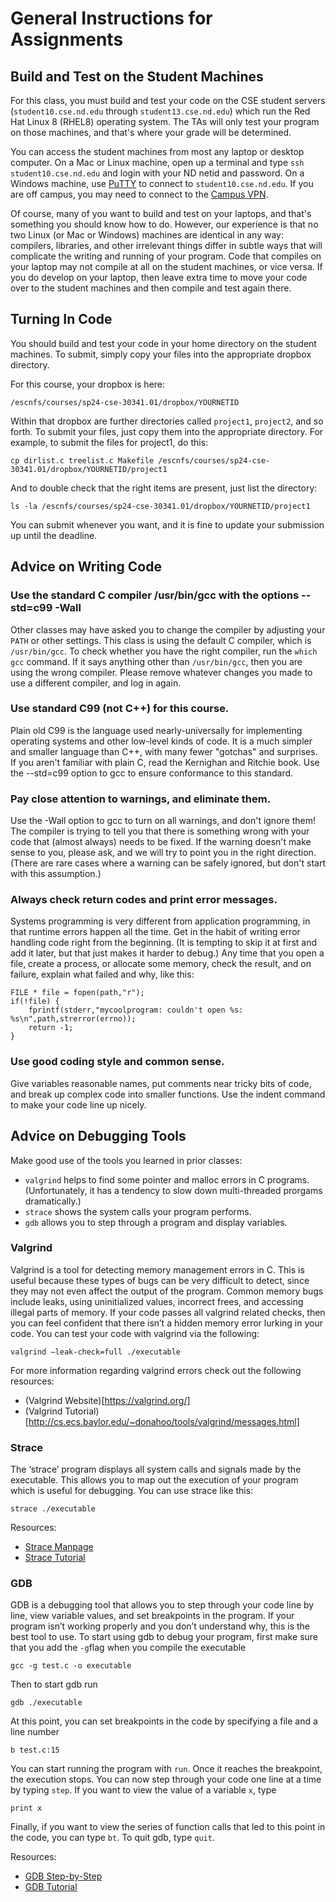 
# General Instructions for Assignments

## Build and Test on the Student Machines

For this class, you must build and test your code on the CSE student servers (`student10.cse.nd.edu` through `student13.cse.nd.edu`) which run the Red Hat Linux 8 (RHEL8) operating system.  The TAs will only test your program on those machines, and that's where your grade will be determined.

You can access the student machines from most any laptop or desktop computer.  On a Mac or Linux machine, open up a terminal and type `ssh student10.cse.nd.edu` and login with your ND netid and password.  On a Windows machine, use [PuTTY](https://www.chiark.greenend.org.uk/~sgtatham/putty) to connect to `student10.cse.nd.edu`.  If you are off campus, you may need to connect to the [Campus VPN](https://vpn.nd.edu).

Of course, many of you want to build and test on your laptops, and that's something you should know how to do. However, our experience is that no two Linux (or Mac or Windows) machines are identical in any way: compilers, libraries, and other irrelevant things differ in subtle ways that will complicate the writing and running of your program. Code that compiles on your laptop may not compile at all on the student machines, or vice versa. If you do develop on your laptop, then leave extra time to move your code over to the student machines and then compile and test again there.

## Turning In Code

You should build and test your code in your home directory on the student machines.
To submit, simply copy your files into the appropriate dropbox directory.

For this course, your dropbox is here:

```
/escnfs/courses/sp24-cse-30341.01/dropbox/YOURNETID
```

Within that dropbox are further directories called `project1`, `project2`, and so forth.
To submit your files, just copy them into the appropriate directory.  For example,
to submit the files for project1, do this:

```
cp dirlist.c treelist.c Makefile /escnfs/courses/sp24-cse-30341.01/dropbox/YOURNETID/project1
```

And to double check that the right items are present, just list the directory:

```
ls -la /escnfs/courses/sp24-cse-30341.01/dropbox/YOURNETID/project1
```

You can submit whenever you want, and it is fine to update your submission
up until the deadline.

## Advice on Writing Code

### Use the standard C compiler /usr/bin/gcc with the options --std=c99 -Wall

Other classes may have asked you to change the compiler by adjusting your `PATH` or other settings. This class is using the default C compiler, which is `/usr/bin/gcc`. To check whether you have the right compiler, run the `which gcc` command. If it says anything other than `/usr/bin/gcc`, then you are using the wrong compiler. Please remove whatever changes you made to use a different compiler, and log in again.

### Use standard C99 (not C++) for this course.

Plain old C99 is the language used nearly-universally for implementing operating systems and other low-level kinds of code. It is a much simpler and smaller language than C++, with many fewer "gotchas" and surprises. If you aren't familiar with plain C, read the Kernighan and Ritchie book. Use the --std=c99 option to gcc to ensure conformance to this standard.

### Pay close attention to warnings, and eliminate them.

Use the -Wall option to gcc to turn on all warnings, and don't ignore them! The compiler is trying to tell you that there is something wrong with your code that (almost always) needs to be fixed. If the warning doesn't make sense to you, please ask, and we will try to point you in the right direction. (There are rare cases where a warning can be safely ignored, but don't start with this assumption.)

### Always check return codes and print error messages.

Systems programming is very different from application programming, in that runtime errors happen all the time. Get in the habit of writing error handling code right from the beginning. (It is tempting to skip it at first and add it later, but that just makes it harder to debug.) Any time that you open a file, create a process, or allocate some memory, check the result, and on failure, explain what failed and why, like this:

```
FILE * file = fopen(path,"r");
if(!file) {
    fprintf(stderr,"mycoolprogram: couldn't open %s: %s\n",path,strerror(errno));
    return -1;
}
```

### Use good coding style and common sense.

Give variables reasonable names, put comments near tricky bits of code, and break up complex code into smaller functions. Use the indent command to make your code line up nicely.

## Advice on Debugging Tools

Make good use of the tools you learned in prior classes:

- `valgrind` helps to find some pointer and malloc errors in C programs. (Unfortunately, it has a tendency to slow down multi-threaded prorgams dramatically.)
- `strace` shows the system calls your program performs.
- `gdb` allows you to step through a program and display variables.

### Valgrind

Valgrind is a tool for detecting memory management errors in C. This is useful because these types of bugs can be very difficult to detect, since they may not even affect the output of the program. Common memory bugs include leaks, using uninitialized values, incorrect frees, and accessing illegal parts of memory. If your code passes all valgrind related checks, then you can feel confident that there isn’t a hidden memory error lurking in your code. You can test your code with valgrind via the following:

`valgrind –leak-check=full ./executable`

For more information regarding valgrind errors check out the following resources:

- (Valgrind Website)[https://valgrind.org/]
- (Valgrind Tutorial)[http://cs.ecs.baylor.edu/~donahoo/tools/valgrind/messages.html]

### Strace

The ‘strace’ program displays all system calls and signals made by the executable. This allows you to map out the execution of your program which is useful for debugging. You can use strace like this:

`strace ./executable`

Resources:

- [Strace Manpage](https://linux.die.net/man/1/strace)
- [Strace Tutorial](https://www.brendangregg.com/blog/2014-05-11/strace-wow-much-syscall.html)

### GDB

GDB is a debugging tool that allows you to step through your code line by line, view variable values, and set breakpoints in the program. If your program isn’t working properly and you don’t understand why, this is the best tool to use. To start using gdb to debug your program, first make sure that you add the `-g`flag when you compile the executable

`gcc -g test.c -o executable`

Then to start gdb run

`gdb ./executable`

At this point, you can set breakpoints in the code by specifying a file and a line number

`b test.c:15`

You can start running the program with `run`. Once it reaches the breakpoint, the execution stops. You can now step through your code one line at a time by typing `step`. If you want to view the value of a variable `x`, type

`print x`

Finally, if you want to view the series of function calls that led to this point in the code, you can type `bt`. To quit gdb, type `quit`.

Resources:

- [GDB Step-by-Step](https://www.geeksforgeeks.org/gdb-step-by-step-introduction)
- [GDB Tutorial](https://cs.baylor.edu/~donahoo/tools/gdb/tutorial.html)

